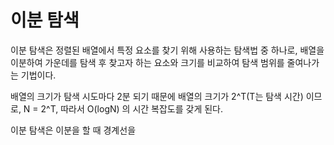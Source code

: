 # 이분 탐색

이분 탐색은 정렬된 배열에서 특정 요소를 찾기 위해 사용하는 탐색법 중 하나로, 배열을 이분하여 가운데를 탐색 후 찾고자 하는 요소와 크기를 비교하여 탐색 범위를 줄여나가는 기법이다.

배열의 크기가 탐색 시도마다 2분 되기 때문에 배열의 크기가 2^T(T는 탐색 시간) 이므로, N = 2^T, 따라서 O(logN) 의 시간 복잡도를 갖게 된다.

이분 탐색은 이분을 할 때 경계선을